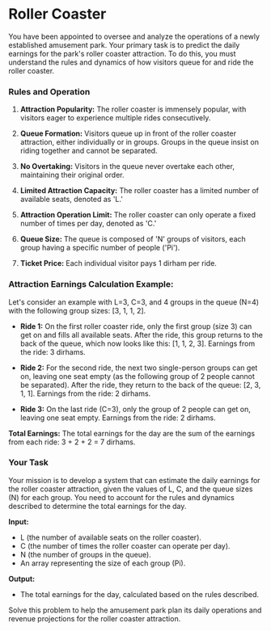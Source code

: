 # Roller Coaster

You have been appointed to oversee and analyze the operations of a newly established amusement park. Your primary task is to predict the daily earnings for the park's roller coaster attraction. To do this, you must understand the rules and dynamics of how visitors queue for and ride the roller coaster.

### Rules and Operation

1. **Attraction Popularity:** The roller coaster is immensely popular, with visitors eager to experience multiple rides consecutively.

2. **Queue Formation:** Visitors queue up in front of the roller coaster attraction, either individually or in groups. Groups in the queue insist on riding together and cannot be separated.

3. **No Overtaking:** Visitors in the queue never overtake each other, maintaining their original order.

4. **Limited Attraction Capacity:** The roller coaster has a limited number of available seats, denoted as 'L.' 

5. **Attraction Operation Limit:** The roller coaster can only operate a fixed number of times per day, denoted as 'C.'

6. **Queue Size:** The queue is composed of 'N' groups of visitors, each group having a specific number of people ('Pi').

7. **Ticket Price:** Each individual visitor pays 1 dirham per ride.

### Attraction Earnings Calculation Example:
Let's consider an example with L=3, C=3, and 4 groups in the queue (N=4) with the following group sizes: [3, 1, 1, 2].

- **Ride 1:** On the first roller coaster ride, only the first group (size 3) can get on and fills all available seats. After the ride, this group returns to the back of the queue, which now looks like this: [1, 1, 2, 3]. Earnings from the ride: 3 dirhams.

- **Ride 2:** For the second ride, the next two single-person groups can get on, leaving one seat empty (as the following group of 2 people cannot be separated). After the ride, they return to the back of the queue: [2, 3, 1, 1]. Earnings from the ride: 2 dirhams.

- **Ride 3:** On the last ride (C=3), only the group of 2 people can get on, leaving one seat empty. Earnings from the ride: 2 dirhams.

**Total Earnings:** The total earnings for the day are the sum of the earnings from each ride: 3 + 2 + 2 = 7 dirhams.

### Your Task
Your mission is to develop a system that can estimate the daily earnings for the roller coaster attraction, given the values of L, C, and the queue sizes (N) for each group. You need to account for the rules and dynamics described to determine the total earnings for the day.

**Input:**
- L (the number of available seats on the roller coaster).
- C (the number of times the roller coaster can operate per day).
- N (the number of groups in the queue).
- An array representing the size of each group (Pi).

**Output:**
- The total earnings for the day, calculated based on the rules described.

Solve this problem to help the amusement park plan its daily operations and revenue projections for the roller coaster attraction.
